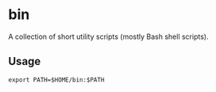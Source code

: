 bin
===
A collection of short utility scripts (mostly Bash shell scripts).


Usage
-----
    export PATH=$HOME/bin:$PATH
